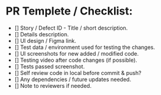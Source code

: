 # PR Templete / Checklist:

- [] Story / Defect ID - Title / short description.
- [] Details description.
- [] UI design / Figma link.
- [] Test data / environment used for testing the changes.
- [] UI screenshots for new added / modified code.
- [] Testing video after code changes (if possible).
- [] Tests passed screenshot.
- [] Self review code in local before commit & push?
- [] Any dependencies / future updates needed.
- [] Note to reviewers if needed.
